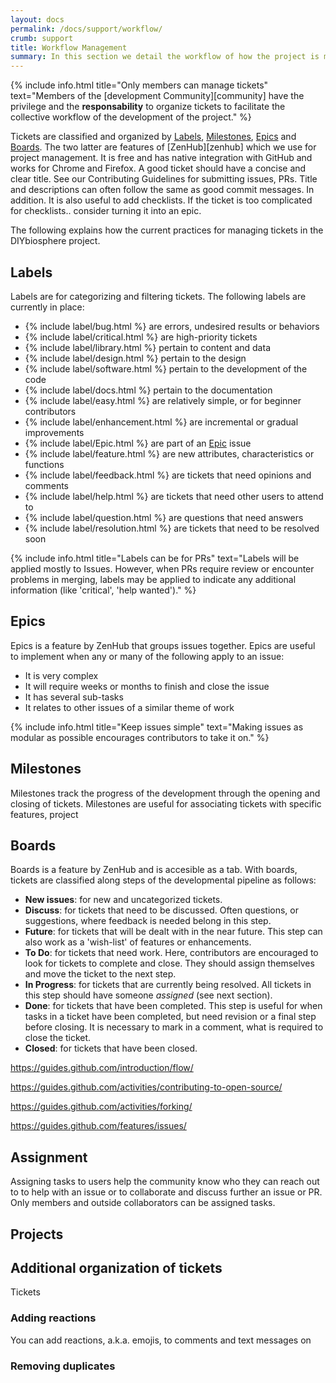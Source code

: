 ```yaml
---
layout: docs
permalink: /docs/support/workflow/
crumb: support
title: Workflow Management
summary: In this section we detail the workflow of how the project is managed, specifically Issues and Pull Requests (PR), collectively refered to here as Tickets
---
```


{% include info.html title="Only members can manage tickets" text="Members of the [development Community][community] have the privilege and the **responsability** to organize tickets to facilitate the collective workflow of the development of the project." %}

Tickets are classified and organized by [Labels](#labels), [Milestones](#milestones), [Epics](#epics) and [Boards](#boards). The two latter are features of [ZenHub][zenhub] which we use for project management. It is free and has native integration with GitHub and works for Chrome and Firefox.
A good ticket should have a concise and clear title.
See our Contributing Guidelines for submitting issues, PRs. Title and descriptions can often follow the same as good commit messages.
In addition. It is also useful to add checklists. If the ticket is too complicated for checklists.. consider turning it into an epic.

The following explains how the current practices for managing tickets in the DIYbiosphere project.

## Labels
Labels are for categorizing and filtering tickets. The following labels are currently in place:
- {% include label/bug.html %} are errors, undesired results or behaviors
- {% include label/critical.html %} are high-priority tickets
- {% include label/library.html %} pertain to content and data
- {% include label/design.html %} pertain to the design
- {% include label/software.html %} pertain to the development of the code
- {% include label/docs.html %} pertain to the documentation
- {% include label/easy.html %} are relatively simple, or for beginner contributors
- {% include label/enhancement.html %} are incremental or gradual improvements
- {% include label/Epic.html %} are part of an [Epic](#epics) issue
- {% include label/feature.html %} are new attributes, characteristics or functions
- {% include label/feedback.html %} are tickets that need opinions and comments
- {% include label/help.html %} are tickets that need other users to attend to
- {% include label/question.html %} are questions that need answers
- {% include label/resolution.html %} are tickets that need to be resolved soon

{% include info.html title="Labels can be for PRs" text="Labels will be applied mostly to Issues. However, when PRs require review or encounter problems in merging, labels may be applied to indicate any additional information (like 'critical', 'help wanted')." %}


## Epics
Epics is a feature by ZenHub that groups issues together. Epics are useful to implement when any or many of the following apply to an issue:

- It is very complex
- It will require weeks or months to finish and close the issue
- It has several sub-tasks
- It relates to other issues of a similar theme of work


{% include info.html title="Keep issues simple" text="Making issues as modular as possible encourages contributors to take it on." %}

## Milestones
Milestones track the progress of the development through the opening and closing of tickets. Milestones are useful for associating tickets with specific features, project


## Boards
Boards is a feature by ZenHub and is accesible as a tab. With boards, tickets are classified along steps of the developmental pipeline as follows:

- **New issues**: for new and uncategorized tickets.
- **Discuss**: for tickets that need to be discussed. Often questions, or suggestions, where feedback is needed belong in this step.
- **Future**: for tickets that will be dealt with in the near future. This step can also work as a 'wish-list' of features or enhancements.
- **To Do**: for tickets that need work. Here, contributors are encouraged to look for tickets to complete and close. They should assign themselves and move the ticket to the next step.
- **In Progress**: for tickets that are currently being resolved. All tickets in this step should have someone _assigned_ (see next section).
- **Done**: for tickets that have been completed. This step is useful for when tasks in a ticket have been completed, but need revision or a final step before closing. It is necessary to mark in a comment, what is required to close the ticket.
- **Closed**: for tickets that have been closed.

https://guides.github.com/introduction/flow/

https://guides.github.com/activities/contributing-to-open-source/

https://guides.github.com/activities/forking/

https://guides.github.com/features/issues/

## Assignment
Assigning tasks to users help the community know who they can reach out to to help with an issue or to collaborate and discuss further an issue or PR. Only members and outside collaborators can be assigned tasks.

## Projects

## Additional organization of tickets
Tickets

### Adding reactions
You can add reactions, a.k.a. emojis, to comments and text messages on


### Removing duplicates
